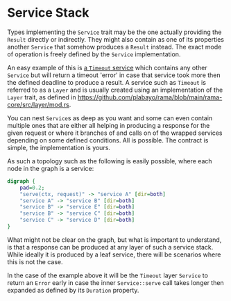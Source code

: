# Service Stack

Types implementing the `Service` trait may be the one actually providing the `Result` directly or indirectly.
They might also contain as one of its properties another `Service` that somehow produces a `Result` instead. The exact mode of operation is freely defined by the `Service` implementation.

An easy example of this is [a `Timeout` service](https://github.com/plabayo/rama/blob/main/rama-core/src/layer/timeout/mod.rs)
which contains any other `Service` but will return a timeout 'error' in case that service took more
then the defined deadline to produce a result. A service such as `Timeout` is referred to as a `Layer` and
is usually created using an implementation of the `Layer` trait, as defined in
<https://github.com/plabayo/rama/blob/main/rama-core/src/layer/mod.rs>.

You can nest `Service`s as deep as you want and some can even contain multiple ones that are either
all helping in producing a response for the given request or where it branches of and calls on of the wrapped services
depending on some defined conditions. All is possible. The contract is simple, the implementation is yours.

As such a topology such as the following is easily possible, where each node in the graph is a service:

<div class="book-article-image-center">

```dot process
digraph {
    pad=0.2;
    "serve(ctx, request)" -> "service A" [dir=both]
    "service A" -> "service B" [dir=both]
    "service B" -> "service E" [dir=both]
    "service B" -> "service C" [dir=both]
    "service C" -> "service D" [dir=both]
}
```

</div>

What might not be clear on the graph, but what is important to understand,
is that a response can be produced at any layer of such a service stack. While ideally it is produced by a leaf service, there will be scenarios where this is not the case.

In the case of the example above it will be the `Timeout` layer `Service` to return an `Error` early in case the inner `Service::serve` call takes longer then expanded as defined by its `Duration` property.
